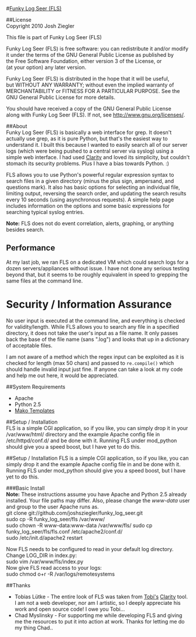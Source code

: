 #[Funky Log Seer (FLS)](https://github.com/joshsziegler/funky_log_seer)  

##License  
Copyright 2010 Josh Ziegler  
  
This file is part of Funky Log Seer (FLS)  
  
Funky Log Seer (FLS) is free software: you can redistribute it and/or modify  
it under the terms of the GNU General Public License as published by  
the Free Software Foundation, either version 3 of the License, or  
(at your option) any later version.  
  
Funky Log Seer (FLS) is distributed in the hope that it will be useful,  
but WITHOUT ANY WARRANTY; without even the implied warranty of  
MERCHANTABILITY or FITNESS FOR A PARTICULAR PURPOSE. See the  
GNU General Public License for more details.  
  
You should have received a copy of the GNU General Public License  
along with Funky Log Seer (FLS). If not, see <http://www.gnu.org/licenses/>.  
  
##About  
Funky Log Seer (FLS) is basically a web interface for grep.  It doesn't actually use grep, as it is pure Python, but that's the easiest way to understand it.  I built this because I wanted to easily search all of our server logs (which were being pushed to a central server via syslog) using a simple web interface.  I had used [Clarity](https://github.com/tobi/clarity) and loved its simplicity, but couldn't stomach its security problems.  Plus I have a bias towards Python. :)   
    
FLS allows you to use Python's powerful regular expression syntax to search files in a given directory (minus the plus sign, ampersand, and questions mark).  It also has basic options for selecting an individual file, limiting output, reversing the search order, and updating the search results every 10 seconds (using asynchronous requests).  A simple help page includes information on the options and some basic expressions for searching typical syslog entries.  
  
**Note:** FLS does not do event correlation, alerts, graphing, or anything besides search.  

## Performance
At my last job, we ran FLS on a dedicated VM which could search logs for a dozen servers/appliances without issue.  I have not done any serious testing beyond that, but it seems to be roughly equivalent in speed to grepping the same files at the command line.   
  
# Security / Information Assurance  
No user input is executed at the command line, and everything is checked for validity/length. While FLS allows you to search any file in a specified directory, it does not take the user's input as a file name.  It only passes back the base of the file name (sans ".log") and looks that up in a dictionary of acceptable files.   
  
I am not aware of a method which the regex input can be exploited as it is checked for length (max 50 chars) and passed to `re.compile()` which should handle invalid input just fine.  If anyone can take a look at my code and help me out here, it would be appreciated.   
  
##System Requirements  
- Apache    
- Python 2.5    
- [Mako Templates](http://www.makotemplates.org/)   
    
  
##Setup / Installation  
FLS is a simple CGI application, so if you like, you can simply drop it in your /var/www/html/ directory and the example Apache config file in /etc/httpd/conf.d/ and be done with it.  Running FLS under mod_python should give you a speed boost, but I have yet to do this.  
  
##Setup / Installation
FLS is a simple CGI application, so if you like, you can simply drop it and the example Apache config file in and be done with it.  Running FLS under mod_python should give you a speed boost, but I have yet to do this.  
    
###Basic Install  
**Note:** These instructions assume you have Apache and Python 2.5 already installed. Your file paths may differ. Also, please change the _www-data_ user and group to the user Apache runs as.   
    git clone git://github.com/joshsziegler/funky_log_seer.git   
    sudo cp -R funky_log_seer/fls /var/www/  
    sudo chown -R www-data:www-data /var/www/fls/ 
    sudo cp funky_log_seer/fls/fls.conf /etc/apache2/conf.d/  
    sudo /etc/init.d/apache2 restart  
  
  Now FLS needs to be configured to read in your default log directory. Change LOG_DIR in index.py:  
      sudo vim /var/www/fls/index.py  
  Now give FLS read access to your logs:  
      sudo chmod o+r -R /var/logs/remotesystems  
  
##Thanks  
- Tobias Lütke - The entire look of FLS was taken from [Tobi's](https://github.com/tobi) [Clarity]() tool.  I am not a web developer, nor am I artistic, so I deeply appreciate his work and open source code!  I owe you Tobi...   
- Chad Myslinsky - For supporting me while developing FLS and giving me the resources to put it into action at work. Thanks for letting me do my thing Chad..  
